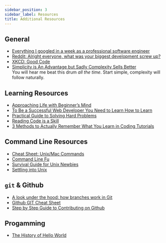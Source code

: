 ```yaml
---
sidebar_position: 3
sidebar_label: Resources
title: Additional Resources
---
```


<!-- markdownlint-disable no-inline-html -->

## General

* [Everything I googled in a week as a professional software engineer](https://localghost.dev/2019/09/everything-i-googled-in-a-week-as-a-professional-software-engineer/)
* [Reddit: Alright everyone, what was your biggest development screw up?](https://www.reddit.com/r/webdev/comments/jziang/alright_everyone_what_was_your_biggest/)
* [XKCD: Good Code](https://xkcd.com/844/)
* [Simplicity is An Advantage but Sadly Complexity Sells Better](https://eugeneyan.com/writing/simplicity/)<br/>
  You will hear me beat this drum _all the time_.  Start simple, complexity will follow naturally.

## Learning Resources

* [Approaching Life with Beginner’s Mind](https://zenhabits.net/beginner/)
* [To Be a Successful Web Developer You Need to Learn How to Learn](https://medium.com/age-of-awareness/to-be-a-successful-web-developer-you-need-to-learn-how-to-learn-f4bd55dd68d3)
* [Practical Guide to Solving Hard Problems](https://praeclarum.org/2022/02/19/hard-problems.html)
* [Reading Code is a Skill](https://trishagee.com/2020/09/07/reading-code-is-a-skill/)
* [3 Methods to Actually Remember What You Learn in Coding Tutorials](https://carlanderson.xyz/3-methods-to-remember-what-you-learn-in-coding-tutorials/)

## Command Line Resources

* [Cheat Sheet: Unix/Mac Commands](https://learntocodewith.me/command-line/unix-command-cheat-sheet/)
* [Command Line Fu](https://www.commandlinefu.com/commands/browse)
* [Survival Guide for Unix Newbies](http://matt.might.net/articles/basic-unix/)
* [Settling into Unix](http://matt.might.net/articles/settling-into-unix/)

## `git` & Github

* [A look under the hood: how branches work in Git](https://stackoverflow.blog/2021/04/05/a-look-under-the-hood-how-branches-work-in-git/)
* [Github GIT Cheat Sheet](https://training.github.com/downloads/github-git-cheat-sheet/)
* [Step by Step Guide to Contributing on Github](https://www.dataschool.io/how-to-contribute-on-github/)

## Progamming

* [The History of Hello World](https://www.thesoftwareguild.com/blog/the-history-of-hello-world/)
